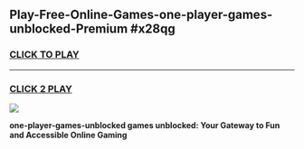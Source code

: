 
## Play-Free-Online-Games-one-player-games-unblocked-Premium #x28qg
<h3>
<a href="https://premium.freeplayer.one?title=one-player-games-unblocked&ref=8M">CLICK TO PLAY</a></h3>
<hr>

<h3>
<a href="https://premium.freeplayer.one?title=one-player-games-unblocked&ref=8M">CLICK 2 PLAY</a>
  
</h3>

<a href="https://premium.freeplayer.one?title=one-player-games-unblocked&ref=8M"><img src="https://clearcache.store/games.png"></a>


**one-player-games-unblocked games unblocked: Your Gateway to Fun and Accessible Online Gaming**
